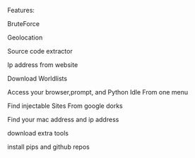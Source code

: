                                                                                  



Features:

BruteForce

Geolocation

Source code extractor

Ip address from website

Download Worldlists

Access your browser,prompt, and Python Idle From one menu

Find injectable Sites From google dorks

Find your mac address and ip address

download extra tools

install pips and github repos





